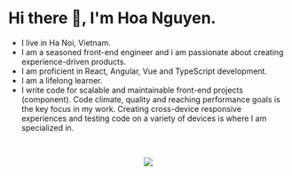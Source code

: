 # Hi there 👋, I'm Hoa Nguyen.
- I live in Ha Noi, Vietnam.
-  I am a seasoned front-end engineer and i am passionate about creating experience-driven products. 
-  I am proficient in React, Angular, Vue and TypeScript development.
- I am a lifelong learner.
- I write code for scalable and maintainable front-end projects (component). Code climate, quality and reaching performance goals is the key focus in my work. Creating cross-device responsive experiences and testing code on a variety of devices is where I am specialized in.

<br/>

<p align="center">
    <img src="https://skillicons.dev/icons?i=js,ts,css,html,react,nextjs,angular,vue,nodejs,graphql,apollo,mongodb,docker,linux,jest,firebase,figma&perline=9" />
</p>




